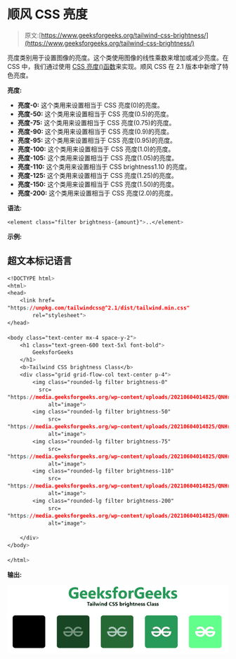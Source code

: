 # 顺风 CSS 亮度

> 原文:[https://www.geeksforgeeks.org/tailwind-css-brightness/](https://www.geeksforgeeks.org/tailwind-css-brightness/)

亮度类别用于设置图像的亮度。这个类使用图像的线性乘数来增加或减少亮度。在 CSS 中，我们通过使用 [CSS 亮度()函数](https://www.geeksforgeeks.org/css-brightness-function/)来实现。顺风 CSS 在 2.1 版本中新增了特色亮度。

**亮度:**

*   **亮度-0:** 这个类用来设置相当于 CSS 亮度(0)的亮度。
*   **亮度-50:** 这个类用来设置相当于 CSS 亮度(0.5)的亮度。
*   **亮度-75:** 这个类用来设置相当于 CSS 亮度(0.75)的亮度。
*   **亮度-90:** 这个类用来设置相当于 CSS 亮度(0.9)的亮度。
*   **亮度-95:** 这个类用来设置相当于 CSS 亮度(0.95)的亮度。
*   **亮度-100:** 这个类用来设置相当于 CSS 亮度(1.0)的亮度。
*   **亮度-105:** 这个类用来设置相当于 CSS 亮度(1.05)的亮度。
*   **亮度-110:** 这个类用来设置相当于 CSS brightness1.10 的亮度。
*   **亮度-125:** 这个类用来设置相当于 CSS 亮度(1.25)的亮度。
*   **亮度-150:** 这个类用来设置相当于 CSS 亮度(1.50)的亮度。
*   **亮度-200:** 这个类用来设置相当于 CSS 亮度(2.0)的亮度。

**语法:**

```css
<element class="filter brightness-{amount}">..</element>
```

**示例:**

## 超文本标记语言

```css
<!DOCTYPE html>
<html>
<head>
    <link href=
"https://unpkg.com/tailwindcss@^2.1/dist/tailwind.min.css"
        rel="stylesheet">
</head>

<body class="text-center mx-4 space-y-2">
    <h1 class="text-green-600 text-5xl font-bold">
        GeeksforGeeks
    </h1>
    <b>Tailwind CSS brightness Class</b>
    <div class="grid grid-flow-col text-center p-4">
        <img class="rounded-lg filter brightness-0" 
          src=
"https://media.geeksforgeeks.org/wp-content/uploads/20210604014825/QNHrwL2q-100x100.jpg" 
             alt="image">
        <img class="rounded-lg filter brightness-50" 
             src=
"https://media.geeksforgeeks.org/wp-content/uploads/20210604014825/QNHrwL2q-100x100.jpg" 
             alt="image">
        <img class="rounded-lg filter brightness-75" 
             src=
"https://media.geeksforgeeks.org/wp-content/uploads/20210604014825/QNHrwL2q-100x100.jpg" 
             alt="image">
        <img class="rounded-lg filter brightness-110" 
             src=
"https://media.geeksforgeeks.org/wp-content/uploads/20210604014825/QNHrwL2q-100x100.jpg" 
             alt="image">
        <img class="rounded-lg filter brightness-200" 
             src=
"https://media.geeksforgeeks.org/wp-content/uploads/20210604014825/QNHrwL2q-100x100.jpg" 
             alt="image">

    </div>
</body>

</html>
```

**输出:**

![](img/6d74d926626c0898357e523026f8fed8.png)